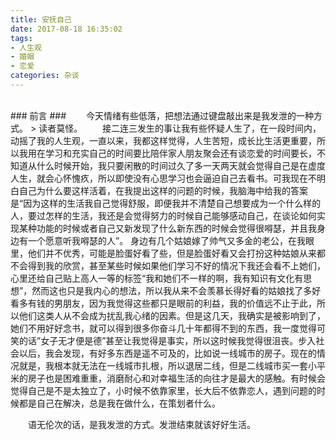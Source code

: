 ```yaml
---
title: 安抚自己
date: 2017-08-18 16:35:02
tags:
- 人生观
- 婚姻
- 恋爱
categories: 杂谈
---
```

<br>
### 前言 ###
&emsp;&emsp;今天情绪有些低落，把想法通过键盘敲出来是我发泄的一种方式。
> 读者莫怪。

<p hidden><!--more--></p>
&emsp;&emsp;接二连三发生的事让我有些怀疑人生了，在一段时间内，动摇了我的人生观，一直以来，我都这样觉得，人生苦短，成长比生活更重要，所以我用在学习和充实自己的时间要比陪伴家人朋友聚会还有谈恋爱的时间要长，不知道从什么时候开始，我只要闲散的时间过久了多一天两天就会觉得自己是在虚度人生，就会心怀愧疚，所以即使没有心思学习也会逼迫自己去看书。可我现在不明白自己为什么要这样活着，在我提出这样的问题的时候，我脑海中给我的答案是“因为这样的生活我自己觉得舒服，即便我并不清楚自己想要成为一个什么样的人，要过怎样的生活，我还是会觉得努力的时候自己能够感动自己，在谈论如何实现某种功能的时候或者自己又新发现了什么新东西的时候会觉得很嘚瑟，并且我身边有一个愿意听我嘚瑟的人”。
身边有几个姑娘嫁了帅气又多金的老公，在我眼里，他们并不优秀，可能是脸蛋好看了些，但是脸蛋好看又会打扮这种姑娘从来都不会得到我的欣赏，甚至某些时候如果他们学习不好的情况下我还会看不上她们，心里还给自己贴上高人一等的标签“我和她们不一样的啊，我有知识有文化有思想”，然而这也只是我内心的想法，所以我从来不会羡慕长得好看的姑娘找了多好看多有钱的男朋友，因为我觉得这些都只是眼前的利益，我的价值远不止于此，所以他们这类人从不会成为扰乱我心绪的因素。但是这几天，我确实是被影响到了，她们不用好好念书，就可以得到很多你奋斗几十年都得不到的东西，我一度觉得可笑的话”女子无才便是德”甚至让我觉得是事实，所以这时候我觉得很沮丧。步入社会以后，我会发现，有好多东西是遥不可及的，比如说一线城市的房子。现在的情况就是，我根本就无法在一线城市扎根，所以退居二线，但是二线城市买一套小平米的房子也是困难重重，消磨耐心和对幸福生活的向往才是最大的感触。有时候会觉得自己是不是太独立了，小时候不依靠家里，长大后不依靠恋人，遇到问题的时候都是自己在解决，总是我在做什么，在策划者什么。

&emsp;&emsp;语无伦次的话，是我发泄的方式。发泄结束就该好好生活。
